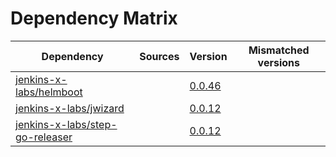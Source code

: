 # Dependency Matrix

Dependency | Sources | Version | Mismatched versions
---------- | ------- | ------- | -------------------
[jenkins-x-labs/helmboot](https://github.com/jenkins-x-labs/helmboot) |  | [0.0.46](https://github.com/jenkins-x-labs/helmboot/releases/tag/v0.0.46) | 
[jenkins-x-labs/jwizard](https://github.com/jenkins-x-labs/jwizard) |  | [0.0.12](https://github.com/jenkins-x-labs/jwizard/releases/tag/v0.0.12) | 
[jenkins-x-labs/step-go-releaser](https://github.com/jenkins-x-labs/step-go-releaser) |  | [0.0.12](https://github.com/jenkins-x-labs/step-go-releaser/releases/tag/v0.0.12) | 
